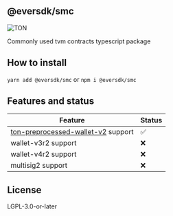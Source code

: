 ## @eversdk/smc

![TON](https://img.shields.io/badge/based%20on-TVM%20Blockchains-blue)

Сommonly used tvm contracts typescript package

## How to install
`yarn add @eversdk/smc` or `npm i @eversdk/smc`

## Features and status

| Feature                                     | Status  |
|---------------------------------------------|-------- |
| [ton-preprocessed-wallet-v2](https://github.com/pyAndr3w/ton-preprocessed-wallet-v2) support | ✅ |
| wallet-v3r2 support                         | ❌      |
| wallet-v4r2 support                         | ❌      |
| multisig2 support                           | ❌      |

## License

LGPL-3.0-or-later
